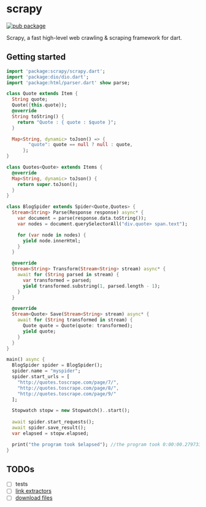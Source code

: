 # scrapy  

[![pub package](https://img.shields.io/pub/v/scrapy.svg)](https://pub.dartlang.org/packages/scrapy)

Scrapy, a fast high-level web crawling & scraping framework for dart. 


## Getting started

```dart
import 'package:scrapy/scrapy.dart';
import 'package:dio/dio.dart';
import 'package:html/parser.dart' show parse;

class Quote extends Item {
  String quote;
  Quote({this.quote});
  @override
  String toString() {
    return "Quote : { quote : $quote }";
  }

  Map<String, dynamic> toJson() => {
        "quote": quote == null ? null : quote,
      };
}

class Quotes<Quote> extends Items {
  @override
  Map<String, dynamic> toJson() {
    return super.toJson();
  }
}

class BlogSpider extends Spider<Quote,Quotes> {
  Stream<String> Parse(Response response) async* {
    var document = parse(response.data.toString());
    var nodes = document.querySelectorAll("div.quote> span.text");

    for (var node in nodes) {
      yield node.innerHtml;
    }
  }

  @override
  Stream<String> Transform(Stream<String> stream) async* {
    await for (String parsed in stream) {
      var transformed = parsed;
      yield transformed.substring(1, parsed.length - 1);
    }
  }

  @override
  Stream<Quote> Save(Stream<String> stream) async* {
    await for (String transformed in stream) {
      Quote quote = Quote(quote: transformed);
      yield quote;
    }
  }
}

main() async {
  BlogSpider spider = BlogSpider();
  spider.name = "myspider";
  spider.start_urls = [
    "http://quotes.toscrape.com/page/7/",
    "http://quotes.toscrape.com/page/8/",
    "http://quotes.toscrape.com/page/9/"
  ];

  Stopwatch stopw = new Stopwatch()..start();
  
  await spider.start_requests();
  await spider.save_result();
  var elapsed = stopw.elapsed;

  print("the program took $elapsed"); //the program took 0:00:00.279733
}

```

## TODOs
- [ ] tests
- [ ]  [link extractors](https://docs.scrapy.org/en/latest/topics/link-extractors.html)
- [ ] [download files](https://docs.scrapy.org/en/latest/topics/media-pipeline.html)